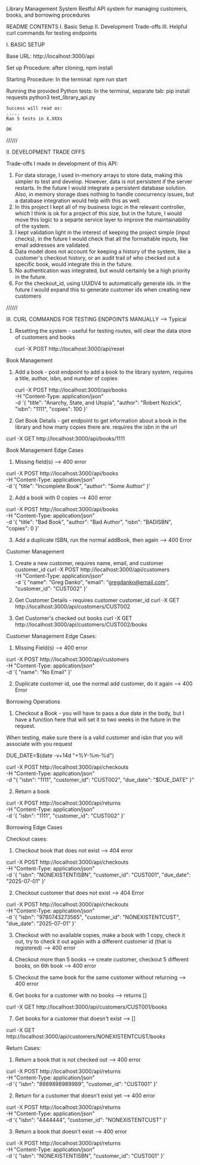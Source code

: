 Library Management System
    Restful API system for managing customers, books, and borrowing procedures

README CONTENTS
I. Basic Setup
II. Development Trade-offs
III. Helpful curl commands for testing endpoints


I. BASIC SETUP

Base URL: http://localhost:3000/api

Set up Procedure:
    after cloning, npm install

Starting Procedure:
    In the terminal:  npm run start

Running the provided Python tests:
    In the terminal, separate tab: pip install requests
                     python3 test_library_api.py
                     
    Success will read as: 
    .....
    Ran 5 tests in X.XXXs

    OK


//////

II. DEVELOPMENT TRADE OFFS

Trade-offs I made in development of this API:

1. For data storage, I used in-memory arrays to store data, making this simpler to test and develop. However, data is not persistent if the server restarts. In the future I would integrate a persistent database solution. Also, in memory storage does nothing to handle concurrency issues, but a database integration would help with this as well.
2. In this project I kept all of my business logic in the relevant controller, which I think is ok for a project of this size, but in the future, I would move this logic to a separte service layer to improve the maintainability of the system.
3. I kept validation light in the interest of keeping the project simple (input checks), in the future I would check that all the formattable inputs, like email addresses are validated. 
4. Data model does not account for keeping a history of the system, like a customer's checkout history, or an audit trail of who checked out a specific book, would integrate this in the future.
5. No authentication was integrated, but would certainly be a high priority in the future.
6. For the checkout_id, using UUIDV4 to automatically generate ids. in the future I would expand this to generate customer ids when creating new customers 


//////

III. CURL COMMANDS FOR TESTING ENDPOINTS MANUALLY
  --> Typical 

1. Resetting the system  - useful for testing routes, will clear the data store of customers and books
    
    curl -X POST http://localhost:3000/api/reset

Book Management
1. Add a book - post endpoint to add a book to the library system, requires a title, author, isbn, and number of copies
    
    curl -X POST http://localhost:3000/api/books \
  -H "Content-Type: application/json" \
  -d '{
    "title": "Anarchy, State, and Utopia",
    "author": "Robert Nozick",
    "isbn": "1111",
    "copies": 100
  }'

2.  Get Book Details - get endpoint to get information about a book in the library and how many copies there are. requires the isbn in the url

  curl -X GET http://localhost:3000/api/books/1111

Book Management Edge Cases

1. Missing field(s) --> 400 error

curl -X POST http://localhost:3000/api/books \
  -H "Content-Type: application/json" \
  -d '{
    "title": "Incomplete Book",
    "author": "Some Author"
  }'

2. Add a book with 0 copies --> 400 error

curl -X POST http://localhost:3000/api/books \
  -H "Content-Type: application/json" \
  -d '{
    "title": "Bad Book",
    "author": "Bad Author",
    "isbn": "BADISBN",
    "copies": 0
  }'

3. Add a duplicate ISBN, run the normal addBook, then again --> 400 Error


Customer Management
1. Create a new customer, requires name, email, and customer customer_id
    curl -X POST http://localhost:3000/api/customers \
  -H "Content-Type: application/json" \
  -d '{
    "name": "Greg Danko",
    "email": "gregdanko@email.com",
    "customer_id": "CUST002"
  }'

2. Get Customer Details -  requires customer customer_id
curl -X GET http://localhost:3000/api/customers/CUST002

3. Get Customer's checked out books
curl -X GET http://localhost:3000/api/customers/CUST002/books

Customer Management Edge Cases:

1. Missing Field(s) --> 400 error

curl -X POST http://localhost:3000/api/customers \
  -H "Content-Type: application/json" \
  -d '{
    "name": "No Email"
  }'

2. Duplicate customer id, use the normal add customer, do it again --> 400 Error




Borrowing Operations
1. Checkout a Book - you will have to pass a due date in the body, but I have a function here that will set it to two weeks in the future in the request.

When testing, make sure there is a valid customer and isbn that you will associate with you request

DUE_DATE=$(date -v+14d "+%Y-%m-%d") 

curl -X POST http://localhost:3000/api/checkouts \
  -H "Content-Type: application/json" \
  -d "{
    \"isbn\": \"1111\",
    \"customer_id\": \"CUST002\",
    \"due_date\": \"$DUE_DATE\"
  }"

2. Return a book

curl -X POST http://localhost:3000/api/returns \
  -H "Content-Type: application/json" \
  -d '{
    "isbn": "1111",
    "customer_id": "CUST002"
  }'

Borrowing Edge Cases

Checkout cases:

1. Checkout book that does not exist --> 404 error

curl -X POST http://localhost:3000/api/checkouts \
  -H "Content-Type: application/json" \
  -d '{
    "isbn": "NONEXISTENTISBN",
    "customer_id": "CUST001",
    "due_date": "2025-07-01"
  }'

  2. Checkout customer that does not exist --> 404 Error

  curl -X POST http://localhost:3000/api/checkouts \
  -H "Content-Type: application/json" \
  -d '{
    "isbn": "9780743273565",
    "customer_id": "NONEXISTENTCUST",
    "due_date": "2025-07-01"
  }'

  3. Checkout with no available copies, make a book with 1 copy, check it out, try to check it out again with a different customer id (that is registered) --> 400 error

  4. Checkout more than 5 books --> create customer, checkout 5 different books, on 6th book --> 400 error

  5. Checkout the same book for the same customer without returning --> 400 error

  6. Get books for a customer with no books --> returns []

  curl -X GET http://localhost:3000/api/customers/CUST001/books

  7. Get books for a customer that doesn't exist --> []

  curl -X GET http://localhost:3000/api/customers/NONEXISTENTCUST/books

  Return Cases:

  1. Return a book that is not checked out --> 400 error

  curl -X POST http://localhost:3000/api/returns \
  -H "Content-Type: application/json" \
  -d '{
    "isbn": "8989898989989",
    "customer_id": "CUST001"
  }'

  2. Return for a customer that doesn't exist yet --> 400 error

  curl -X POST http://localhost:3000/api/returns \
  -H "Content-Type: application/json" \
  -d '{
    "isbn": "4444444",
    "customer_id": "NONEXISTENTCUST"
  }'

  3. Return a book that doesn't exist --> 400 error

  curl -X POST http://localhost:3000/api/returns \
  -H "Content-Type: application/json" \
  -d '{
    "isbn": "NONEXISTENTISBN",
    "customer_id": "CUST001"
  }'